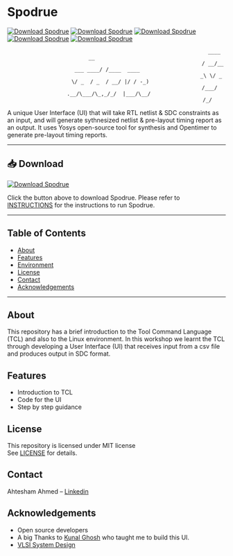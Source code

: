 # Spodrue
[![Download Spodrue](https://img.shields.io/badge/Day-1-brightblue?style=for-the-badge)](https://github.com/Ahtesham18112011/Spodrue/tree/main/Day1) 
[![Download Spodrue](https://img.shields.io/badge/Day-2-brightgreen?style=for-the-badge)](https://github.com/Ahtesham18112011/Spodrue/tree/main/Day2)
[![Download Spodrue](https://img.shields.io/badge/Day-3-brightred?style=for-the-badge)](https://github.com/Ahtesham18112011/Spodrue/tree/main/Day3)
[![Download Spodrue](https://img.shields.io/badge/Day-4-brightyellow?style=for-the-badge)](https://github.com/Ahtesham18112011/Spodrue/tree/main/Day4)
[![Download Spodrue](https://img.shields.io/badge/Day-5-brightpurple?style=for-the-badge)](https://github.com/Ahtesham18112011/Spodrue/tree/main/Day5)



<div align="center">

                                                                   ____             __                
                                                                  / __/__  ___ ____/ /____  ____      
                                                                 _\ \/ _ \/ _  / _  / __/ |/ / -_)    
                                                                /___/ .__/\___/\_,_/_/  |___/\__/     
                                                                   /_/                                

</div>
A unique User Interface (UI) that will take RTL netlist & SDC constraints as an input, and will generate sythnesized netlist & pre-layout timing report as an output. It uses Yosys open-source tool for synthesis and Opentimer to generate pre-layout timing reports.

---


## 📥 Download

[![Download Spodrue](https://img.shields.io/badge/Download-Spodrue-brightgreen?style=for-the-badge)](https://github.com/Ahtesham18112011/TCL_Workshop/raw/refs/heads/main/spodrue.zip)

Click the button above to download Spodrue. Please refer to [INSTRUCTIONS](https://github.com/Ahtesham18112011/TCL_Workshop/blob/main/INSTRUCTIONS) for the instructions to run Spodrue.

---

## Table of Contents

- [About](#about)
- [Features](#features)
- [Environment](#environment)
- [License](#license)
- [Contact](#contact)
- [Acknowledgements](#acknowledgements)

---

## About

This repository has a brief introduction to the Tool Command Language (TCL) and also to the Linux environment. In this workshop we learnt the TCL through developing a User Interface (UI) that receives input from a csv file and produces output in SDC format.

                                                                

## Features

- Introduction to TCL
- Code for the UI
- Step by step guidance



## License

This repository is licensed under MIT license  
See [LICENSE](LICENSE) for details.

## Contact

Ahtesham Ahmed – [Linkedin](https://www.linkedin.com/in/ahtesham-ahmed-779845365/) 

## Acknowledgements

- Open source developers
- A big Thanks to [Kunal Ghosh](https://www.linkedin.com/in/kunal-ghosh-vlsisystemdesign-com-28084836/) who taught me to build this UI.
- [VLSI System Design](https://www.linkedin.com/in/vlsi-system-design-aa252365/)
